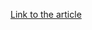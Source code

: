 [Link to the article](https://www.cisa.gov/news-events/alerts/2025/10/20/cisa-adds-five-known-exploited-vulnerabilities-catalog)

